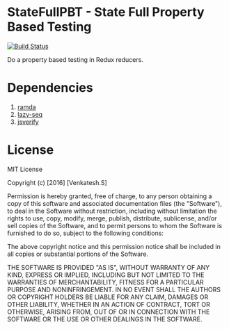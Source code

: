 # StateFullPBT  -  State Full Property Based Testing  

[![Build Status](https://travis-ci.org/venkat-gan/StateFullPBT?branch=master)](https://travis-ci.orgvenkat-gan/StateFullPBT)

Do a property based testing in Redux reducers.


# Dependencies

1. [ramda](https://www.npmjs.com/package/ramda)
2. [lazy-seq](https://www.npmjs.com/package/lazy-seq)
3. [jsverify](https://www.npmjs.com/package/jsverify)


# License

MIT License

Copyright (c) [2016] [Venkatesh.S]

Permission is hereby granted, free of charge, to any person obtaining a copy
of this software and associated documentation files (the "Software"), to deal
in the Software without restriction, including without limitation the rights
to use, copy, modify, merge, publish, distribute, sublicense, and/or sell
copies of the Software, and to permit persons to whom the Software is
furnished to do so, subject to the following conditions:

The above copyright notice and this permission notice shall be included in all
copies or substantial portions of the Software.

THE SOFTWARE IS PROVIDED "AS IS", WITHOUT WARRANTY OF ANY KIND, EXPRESS OR
IMPLIED, INCLUDING BUT NOT LIMITED TO THE WARRANTIES OF MERCHANTABILITY,
FITNESS FOR A PARTICULAR PURPOSE AND NONINFRINGEMENT. IN NO EVENT SHALL THE
AUTHORS OR COPYRIGHT HOLDERS BE LIABLE FOR ANY CLAIM, DAMAGES OR OTHER
LIABILITY, WHETHER IN AN ACTION OF CONTRACT, TORT OR OTHERWISE, ARISING FROM,
OUT OF OR IN CONNECTION WITH THE SOFTWARE OR THE USE OR OTHER DEALINGS IN THE
SOFTWARE.
